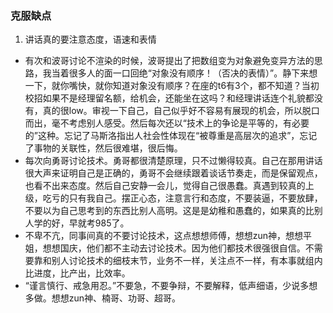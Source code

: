 ### 克服缺点
1. 讲话真的要注意态度，语速和表情
- 有次和波哥讨论不渲染的时候，波哥提出了把数组变为对象避免变异方法的思路，我当着很多人的面一口回绝“对象没有顺序！（否决的表情）”。静下来想一下，就你嘴快，就你知道对象没有顺序？在座的t6有3个，都不知道？当初校招如果不是经理留名额，给机会，还能坐在这吗？和经理讲话连个礼貌都没有，真的很low。审视一下自己，自己似乎好不容易有展现的机会，所以脱口而出，毫不考虑别人感受。然后每次还以“技术上的争论是平等的，有必要的”这种。忘记了马斯洛指出人社会性体现在“被尊重是高层次的追求”，忘记了事物的关联性，然后很难堪，很后悔。
- 每次向勇哥讨论技术。勇哥都很清楚原理，只不过懒得较真。自己在那用讲话很大声来证明自己是正确的，勇哥不会继续跟着谈话节奏走，而是保留观点，也看不出来态度。然后自己安静一会儿，觉得自己很愚蠢。真遇到较真的上级，吃亏的只有我自己。摆正心态，注意言行和态度，不要装逼，不要放肆，不要以为自己思考到的东西比别人高明。这是是幼稚和愚蠢的，如果真的比别人学的好，早就考985了。
- 不卑不亢，同事间真的不要讨论技术，这点想想师傅，想想zun神，想想平姐，想想国庆，他们都不主动去讨论技术。因为他们都技术很强很自信。不需要靠和别人讨论技术的细枝末节，业务不一样，关注点不一样，有本事就组内比进度，比产出，比效率。
- “谨言慎行、戒急用忍。”不要急，不要争辩，不要解释，低声细语，少说多想多做。想想zun神、楠哥、功哥、超哥。